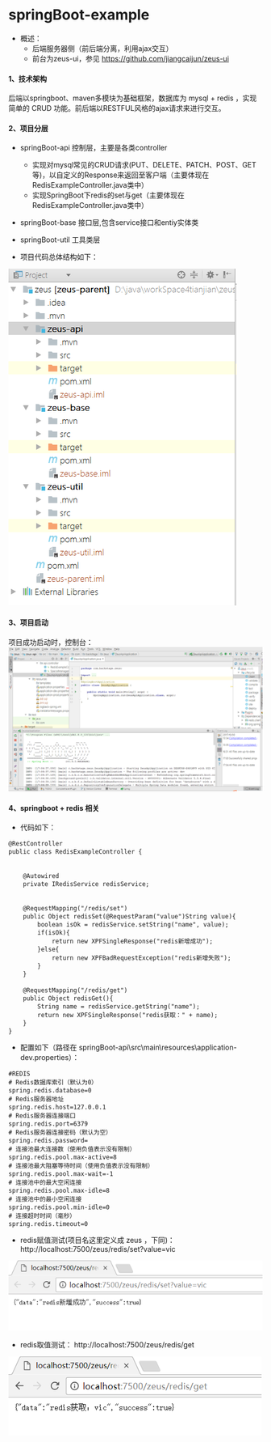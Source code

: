 # springBoot-example
* 概述：
    * 后端服务器侧（前后端分离，利用ajax交互）
    * 前台为zeus-ui，参见 https://github.com/jiangcaijun/zeus-ui
#### 1、技术架构
后端以springboot、maven多模块为基础框架，数据库为 mysql + redis ，实现简单的 CRUD 功能。前后端以RESTFUL风格的ajax请求来进行交互。
  
#### 2、项目分层

* springBoot-api 控制层，主要是各类controller
    * 实现对mysql常见的CRUD请求(PUT、DELETE、PATCH、POST、GET等)，以自定义的Response来返回至客户端（主要体现在 RedisExampleController.java类中）
    * 实现SpringBoot下redis的set与get（主要体现在 RedisExampleController.java类中）
* springBoot-base 接口层,包含service接口和entiy实体类  
* springBoot-util 工具类层

* 项目代码总体结构如下：

![项目代码总体结构](https://github.com/jiangcaijun/pictureAsset/blob/HEAD/src/zeus-parent/2017-10-30_172632.png?raw=true)
    

#### 3、项目启动
    
项目成功启动时，控制台：
![项目成功启动时，控制台](https://github.com/jiangcaijun/pictureAsset/blob/HEAD/src/zeus-parent/2017-10-30_170546.png?raw=true)
    
#### 4、springboot + redis 相关
* 代码如下：
```
@RestController
public class RedisExampleController {


    @Autowired
    private IRedisService redisService;


    @RequestMapping("/redis/set")
    public Object redisSet(@RequestParam("value")String value){
        boolean isOk = redisService.setString("name", value);
        if(isOk){
            return new XPFSingleResponse("redis新增成功");
        }else{
            return new XPFBadRequestException("redis新增失败");
        }
    }

    @RequestMapping("/redis/get")
    public Object redisGet(){
        String name = redisService.getString("name");
        return new XPFSingleResponse("redis获取：" + name);
    }
}
```

* 配置如下（路径在 springBoot-api\src\main\resources\application-dev.properties）：
```
#REDIS
# Redis数据库索引（默认为0）
spring.redis.database=0
# Redis服务器地址
spring.redis.host=127.0.0.1
# Redis服务器连接端口
spring.redis.port=6379
# Redis服务器连接密码（默认为空）
spring.redis.password=
# 连接池最大连接数（使用负值表示没有限制）
spring.redis.pool.max-active=8
# 连接池最大阻塞等待时间（使用负值表示没有限制）
spring.redis.pool.max-wait=-1
# 连接池中的最大空闲连接
spring.redis.pool.max-idle=8
# 连接池中的最小空闲连接
spring.redis.pool.min-idle=0
# 连接超时时间（毫秒）
spring.redis.timeout=0
```
* redis赋值测试(项目名这里定义成 zeus ，下同)：
http://localhost:7500/zeus/redis/set?value=vic
    
![redis赋值测试](https://github.com/jiangcaijun/pictureAsset/blob/HEAD/src/zeus-parent/2017-10-30_172216.png?raw=true)

* redis取值测试：
http://localhost:7500/zeus/redis/get

![redis赋值测试](https://github.com/jiangcaijun/pictureAsset/blob/HEAD/src/zeus-parent/2017-10-30_172235.png?raw=true)